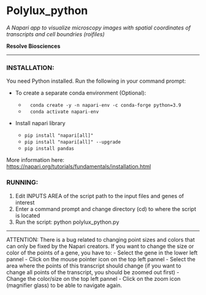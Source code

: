 # Polylux_python                

*A Napari app to visualize microscopy images with spatial coordinates of transcripts and cell boundries (roifiles)*

**Resolve Biosciences**
_________________
    

### INSTALLATION:
 You need Python installed. Run the following in your command prompt:    
 - To create a separate conda environment (Optional):     
    -   ```   conda create -y -n napari-env -c conda-forge python=3.9 ```     
    -   ```   conda activate napari-env      ```  
   
  - Install napari library     
    - ```pip install "napari[all]"     ```      
    - ```pip install "napari[all]" --upgrade    ```       
    - ```pip install pandas ```      
 
More information here: https://napari.org/tutorials/fundamentals/installation.html
### RUNNING:
1) Edit INPUTS AREA of the script path to the input files and genes of interest
2) Enter a command prompt and change directory (cd) to where the script is located
3) Run the script: python polylux_python.py          
 


___________________________________

 ATTENTION: There is a bug related to changing point sizes and colors that can only be fixed by the Napari creators.
 If you want to change the size or color of the points of a gene, you have to:
    - Select the gene in the lower left pannel
    - Click on the mouse pointer icon on the top left pannel
    - Select the area where the points of this transcript should change (if you want to change all points of the transcript, you should be zoomed out first)
    - Change the color/size on the top left pannel
    - Click on the zoom icon (magnifier glass) to be able to navigate again.
